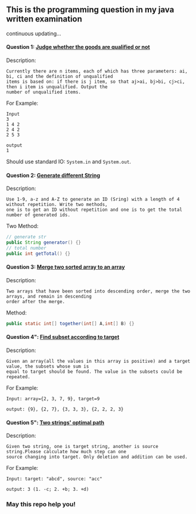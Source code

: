 This is the programming question in my java written examination
-----

continuous updating...

#### Question 1: [Judge whether the goods are qualified or not](./src/main/java/or/hjj/interview/TestQualifiedGood.java)
Description:

    Currently there are n items, each of which has three parameters: ai, bi, ci and the definition of unqualified 
    items is based on: if there is j item, so that aj>ai, bj>bi, cj>ci, then i item is unqualified. Output the 
    number of unqualified items. 
    
For Example:

    Input
    3
    1 4 2
    2 4 2
    2 5 3
    
    output
    1
    
Should use standard IO: `System.in` and `System.out`.
#### Question 2: [Generate different String](./src/main/java/or/hjj/interview/CreatUniqueString.java)
Description:

    Use 1-9, a-z and A-Z to generate an ID (Sring) with a length of 4 without repetition. Write two methods, 
    one is to get an ID without repetition and one is to get the total number of generated ids.
    
Two Method:
```Java
// generate str
public String generator() {}
// total number
public int getTotal() {}
```
#### Question 3: [Merge two sorted array to an array](./src/main/java/or/hjj/interview/TwoArrayMerge.java)
Description:

    Two arrays that have been sorted into descending order, merge the two arrays, and remain in descending 
    order after the merge.

Method:
```Java
public static int[] together(int[] A,int[] B) {}
```
#### Question 4": [Find subset according to target](./src/main/java/or/hjj/interview/FindArraySubset.java)
Description:
    
    Given an array(all the values in this array is positive) and a target value, the subsets whose sum is 
    equal to target should be found. The value in the subsets could be repeated.

For Example:

    Input: array={2, 3, 7, 9}, target=9
    
    output: {9}, {2, 7}, {3, 3, 3}, {2, 2, 2, 3}
    
#### Question 5": [Two strings' optimal path](./src/main/java/or/hjj/interview/OptimalPath.java)
Description:
    
    Given two string, one is target string, another is source string.Please calculate how much step can one
    source changing into target. Only deletion and addition can be used.
    
For Example:

    Input: target: "abcd", source: "acc"
    
    output: 3 (1. -c; 2. +b; 3. +d)


### May this repo help you!